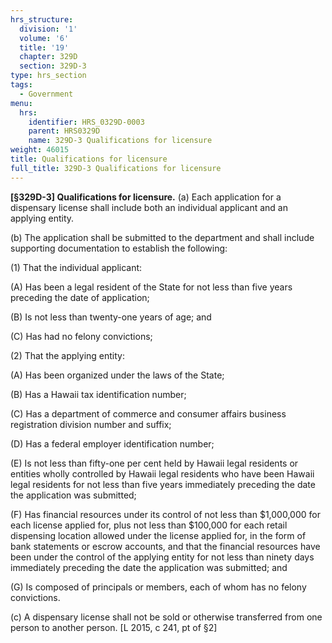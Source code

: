 ```yaml
---
hrs_structure:
  division: '1'
  volume: '6'
  title: '19'
  chapter: 329D
  section: 329D-3
type: hrs_section
tags:
  - Government
menu:
  hrs:
    identifier: HRS_0329D-0003
    parent: HRS0329D
    name: 329D-3 Qualifications for licensure
weight: 46015
title: Qualifications for licensure
full_title: 329D-3 Qualifications for licensure
---
```

**[§329D-3] Qualifications for licensure.** (a) Each application for a dispensary license shall include both an individual applicant and an applying entity.

(b) The application shall be submitted to the department and shall include supporting documentation to establish the following:

(1) That the individual applicant:

(A) Has been a legal resident of the State for not less than five years preceding the date of application;

(B) Is not less than twenty-one years of age; and

(C) Has had no felony convictions;

(2) That the applying entity:

(A) Has been organized under the laws of the State;

(B) Has a Hawaii tax identification number;

(C) Has a department of commerce and consumer affairs business registration division number and suffix;

(D) Has a federal employer identification number;

(E) Is not less than fifty-one per cent held by Hawaii legal residents or entities wholly controlled by Hawaii legal residents who have been Hawaii legal residents for not less than five years immediately preceding the date the application was submitted;

(F) Has financial resources under its control of not less than $1,000,000 for each license applied for, plus not less than $100,000 for each retail dispensing location allowed under the license applied for, in the form of bank statements or escrow accounts, and that the financial resources have been under the control of the applying entity for not less than ninety days immediately preceding the date the application was submitted; and

(G) Is composed of principals or members, each of whom has no felony convictions.

(c) A dispensary license shall not be sold or otherwise transferred from one person to another person. [L 2015, c 241, pt of §2]